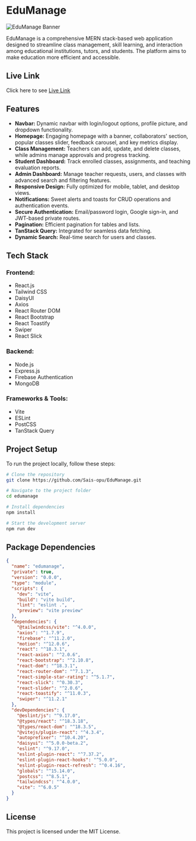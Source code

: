 # EduManage

![EduManage Banner](https://i.ibb.co.com/hJFq19JK/edu.png)

EduManage is a comprehensive MERN stack-based web application designed to streamline class management, skill learning, and interaction among educational institutions, tutors, and students. The platform aims to make education more efficient and accessible.

## Live Link

Click here to see [Live Link](https://edumanage-f0f88.web.app/)

## Features

- **Navbar:** Dynamic navbar with login/logout options, profile picture, and dropdown functionality.
- **Homepage:** Engaging homepage with a banner, collaborators' section, popular classes slider, feedback carousel, and key metrics display.
- **Class Management:** Teachers can add, update, and delete classes, while admins manage approvals and progress tracking.
- **Student Dashboard:** Track enrolled classes, assignments, and teaching evaluation reports.
- **Admin Dashboard:** Manage teacher requests, users, and classes with advanced search and filtering features.
- **Responsive Design:** Fully optimized for mobile, tablet, and desktop views.
- **Notifications:** Sweet alerts and toasts for CRUD operations and authentication events.
- **Secure Authentication:** Email/password login, Google sign-in, and JWT-based private routes.
- **Pagination:** Efficient pagination for tables and lists.
- **TanStack Query:** Integrated for seamless data fetching.
- **Dynamic Search:** Real-time search for users and classes.

## Tech Stack

### Frontend:
- React.js
- Tailwind CSS
- DaisyUI
- Axios
- React Router DOM
- React Bootstrap
- React Toastify
- Swiper
- React Slick

### Backend:
- Node.js
- Express.js
- Firebase Authentication
- MongoDB

### Frameworks & Tools:
- Vite
- ESLint
- PostCSS
- TanStack Query

## Project Setup

To run the project locally, follow these steps:

```sh
# Clone the repository
git clone https://github.com/Sais-opu/EduManage.git

# Navigate to the project folder
cd edumanage

# Install dependencies
npm install

# Start the development server
npm run dev
```

## Package Dependencies

```json
{
  "name": "edumanage",
  "private": true,
  "version": "0.0.0",
  "type": "module",
  "scripts": {
    "dev": "vite",
    "build": "vite build",
    "lint": "eslint .",
    "preview": "vite preview"
  },
  "dependencies": {
    "@tailwindcss/vite": "^4.0.0",
    "axios": "^1.7.9",
    "firebase": "^11.2.0",
    "motion": "^12.0.6",
    "react": "^18.3.1",
    "react-axios": "^2.0.6",
    "react-bootstrap": "^2.10.8",
    "react-dom": "^18.3.1",
    "react-router-dom": "^7.1.3",
    "react-simple-star-rating": "^5.1.7",
    "react-slick": "^0.30.3",
    "react-slider": "^2.0.6",
    "react-toastify": "^11.0.3",
    "swiper": "^11.2.1"
  },
  "devDependencies": {
    "@eslint/js": "^9.17.0",
    "@types/react": "^18.3.18",
    "@types/react-dom": "^18.3.5",
    "@vitejs/plugin-react": "^4.3.4",
    "autoprefixer": "^10.4.20",
    "daisyui": "^5.0.0-beta.2",
    "eslint": "^9.17.0",
    "eslint-plugin-react": "^7.37.2",
    "eslint-plugin-react-hooks": "^5.0.0",
    "eslint-plugin-react-refresh": "^0.4.16",
    "globals": "^15.14.0",
    "postcss": "^8.5.1",
    "tailwindcss": "^4.0.0",
    "vite": "^6.0.5"
  }
}
```

## License

This project is licensed under the MIT License.
